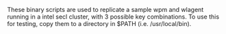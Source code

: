 These binary scripts are used to replicate a sample wpm and wlagent running in a intel secl cluster, with 3 possible key combinations. To use this for testing, copy them to a directory in $PATH (i.e. /usr/local/bin).

